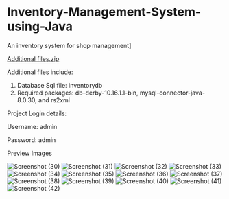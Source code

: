 # Inventory-Management-System-using-Java
An inventory system for shop management]

[Additional files.zip](https://github.com/Kjeff24/Inventory-Management-System-using-Java/files/10714556/Additional.files.zip)

Additional files include:
1. Database Sql file: inventorydb
2. Required packages: db-derby-10.16.1.1-bin, mysql-connector-java-8.0.30, and rs2xml

Project Login details:

Username: admin

Password: admin

Preview Images

![Screenshot (30)](https://user-images.githubusercontent.com/91270318/218277429-bfc2af70-406c-4056-8607-d4a5c149dd2f.png)
![Screenshot (31)](https://user-images.githubusercontent.com/91270318/218277430-76882146-3dba-44df-ae52-c4e38be60f9b.png)
![Screenshot (32)](https://user-images.githubusercontent.com/91270318/218277435-e1909ab2-aa4e-44f7-8f18-b2e8fa0fa9b9.png)
![Screenshot (33)](https://user-images.githubusercontent.com/91270318/218277439-a144b344-2d3a-49dc-9966-9ea8479ab85e.png)
![Screenshot (34)](https://user-images.githubusercontent.com/91270318/218277440-08014319-0787-4a22-a533-2ee42623b6c5.png)
![Screenshot (35)](https://user-images.githubusercontent.com/91270318/218277442-cc0339c3-d148-4562-9024-d4cc752cae4c.png)
![Screenshot (36)](https://user-images.githubusercontent.com/91270318/218277444-ee26c94c-6370-4e0a-9dfd-f28fed089422.png)
![Screenshot (37)](https://user-images.githubusercontent.com/91270318/218277448-0e2dc901-8c95-4948-b247-99eadecb32b1.png)
![Screenshot (38)](https://user-images.githubusercontent.com/91270318/218277450-1ccf2526-e2ca-47fc-a525-919944306f21.png)
![Screenshot (39)](https://user-images.githubusercontent.com/91270318/218277451-3f47ca00-f438-40c1-b32d-33545263cc6d.png)
![Screenshot (40)](https://user-images.githubusercontent.com/91270318/218277453-c1f88753-2e06-4acb-92c6-40c1b45bd1d9.png)
![Screenshot (41)](https://user-images.githubusercontent.com/91270318/218277455-20b1b03d-a9c4-47db-8764-76a45b33a56c.png)
![Screenshot (42)](https://user-images.githubusercontent.com/91270318/218277456-d1bd18d6-a998-4f6e-a9d7-b92b8d805129.png)

